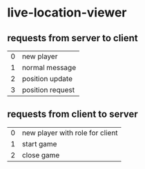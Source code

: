 # live-location-viewer

## requests from server to client
|   |   |
|---|---|
| 0 | new player |
| 1 | normal message |
| 2 | position update |
| 3 | position request |

## requests from client to server
|   |   |
|---|---|
| 0 | new player with role for client |
| 1 | start game |
| 2 | close game |